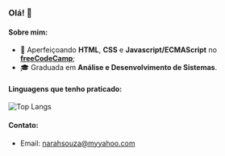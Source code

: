 ### Olá! 👋

#### Sobre mim:

- 🌱 Aperfeiçoando **HTML**, **CSS** e **Javascript/ECMAScript** no **[freeCodeCamp](https://www.freecodecamp.org/portuguese/narahsouza)**;
- 🎓 Graduada em **Análise e Desenvolvimento de Sistemas**.

#### Linguagens que tenho praticado:
![Top Langs](https://github-readme-stats.vercel.app/api/top-langs/?username=narahsouza&layout=compact)

#### Contato:

- Email: [narahsouza@myyahoo.com](mailto:narahsouza@myyahoo.com)
